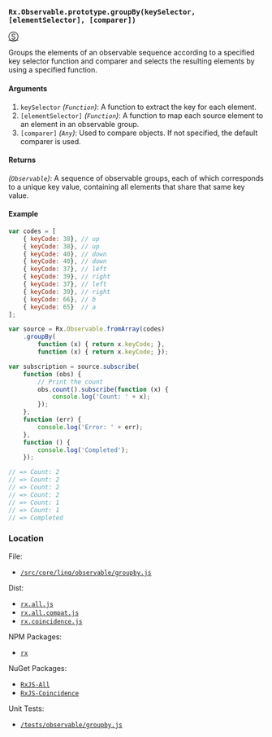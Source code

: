 ### `Rx.Observable.prototype.groupBy(keySelector, [elementSelector], [comparer])`
[&#x24C8;](https://github.com/Reactive-Extensions/RxJS/blob/master/src/core/linq/observable/groupby.js "View in source") 

Groups the elements of an observable sequence according to a specified key selector function and comparer and selects the resulting elements by using a specified function.

#### Arguments
1. `keySelector` *(`Function`)*: A function to extract the key for each element.
2. `[elementSelector]` *(`Function`)*: A function to map each source element to an element in an observable group.
3. `[comparer]` *(`Any`)*: Used to compare objects. If not specified, the default comparer is used.

#### Returns
*(`Observable`)*: A sequence of observable groups, each of which corresponds to a unique key value, containing all elements that share that same key value.    

#### Example
```js
var codes = [
    { keyCode: 38}, // up
    { keyCode: 38}, // up
    { keyCode: 40}, // down
    { keyCode: 40}, // down
    { keyCode: 37}, // left
    { keyCode: 39}, // right
    { keyCode: 37}, // left
    { keyCode: 39}, // right
    { keyCode: 66}, // b
    { keyCode: 65}  // a
];

var source = Rx.Observable.fromArray(codes)
    .groupBy(
        function (x) { return x.keyCode; },
        function (x) { return x.keyCode; });

var subscription = source.subscribe(
    function (obs) {
        // Print the count
        obs.count().subscribe(function (x) { 
            console.log('Count: ' + x); 
        });
    },
    function (err) {
        console.log('Error: ' + err);   
    },
    function () {
        console.log('Completed');   
    });

// => Count: 2 
// => Count: 2 
// => Count: 2 
// => Count: 2 
// => Count: 1 
// => Count: 1 
// => Completed 
```

### Location

File:
- [`/src/core/linq/observable/groupby.js`](https://github.com/Reactive-Extensions/RxJS/blob/master/src/core/linq/observable/groupby.js)

Dist:
- [`rx.all.js`](https://github.com/Reactive-Extensions/RxJS/blob/master/dist/rx.all.js)
- [`rx.all.compat.js`](https://github.com/Reactive-Extensions/RxJS/blob/master/dist/rx.all.compat.js)
- [`rx.coincidence.js`](https://github.com/Reactive-Extensions/RxJS/blob/master/dist/rx.coincidence.js)

NPM Packages:
- [`rx`](https://www.npmjs.org/package/rx)

NuGet Packages:
- [`RxJS-All`](http://www.nuget.org/packages/RxJS-All/)
- [`RxJS-Coincidence`](http://www.nuget.org/packages/RxJS-Coincidence/)

Unit Tests:
- [`/tests/observable/groupby.js`](https://github.com/Reactive-Extensions/RxJS/blob/master/tests/observable/groupby.js)